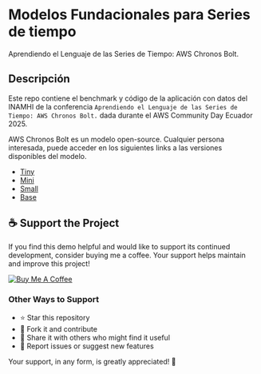 # Modelos Fundacionales para Series de tiempo

Aprendiendo el Lenguaje de las Series de Tiempo: AWS Chronos Bolt.

## Descripción

Este repo contiene el benchmark y código de la aplicación con datos del INAMHI de la conferencia `Aprendiendo el Lenguaje de las Series de Tiempo: AWS Chronos Bolt.` dada durante el AWS Community Day Ecuador 2025. 

AWS Chronos Bolt es un modelo open-source. Cualquier persona interesada, puede acceder en los siguientes links a las versiones disponibles del modelo.

- [Tiny](https://huggingface.co/amazon/chronos-bolt-tiny)
- [Mini](https://huggingface.co/amazon/chronos-bolt-mini)
- [Small](https://huggingface.co/amazon/chronos-bolt-small)
- [Base](https://huggingface.co/amazon/chronos-bolt-base)

## ☕ Support the Project

If you find this demo helpful and would like to support its continued development, consider buying me a coffee. Your support helps maintain and improve this project!

[![Buy Me A Coffee](https://www.buymeacoffee.com/assets/img/custom_images/orange_img.png)](https://www.paypal.com/paypalme/sebassarasti)

### Other Ways to Support
- ⭐ Star this repository
- 🍴 Fork it and contribute
- 📢 Share it with others who might find it useful
- 🐛 Report issues or suggest new features

Your support, in any form, is greatly appreciated! 🙏